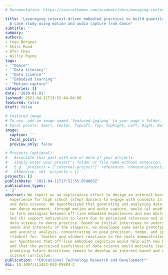```yaml
---
# Documentation: https://sourcethemes.com/academic/docs/managing-content/

title: 'Leveraging interest-driven embodied practices to build quantitative literacies:
  A case study using motion and audio capture from dance'
subtitle: ''
summary: ''
authors:
- Yoav Bergner
- Shiri Mund
- Ofer Chen
- Willie Payne
tags:
- '"Dance"'
- '"Data literacy"'
- '"Data science"'
- '"Embodied learning"'
- '"Motion capture"'
categories: []
date: '2020-01-01'
lastmod: 2021-04-11T13:52:44-04:00
featured: false
draft: false

# Featured image
# To use, add an image named `featured.jpg/png` to your page's folder.
# Focal points: Smart, Center, TopLeft, Top, TopRight, Left, Right, BottomLeft, Bottom, BottomRight.
image:
  caption: ''
  focal_point: ''
  preview_only: false

# Projects (optional).
#   Associate this post with one or more of your projects.
#   Simply enter your project's folder or file name without extension.
#   E.g. `projects = ["internal-project"]` references `content/project/deep-learning/index.md`.
#   Otherwise, set `projects = []`.
projects: []
publishDate: '2021-04-11T17:52:55.074883Z'
publication_types:
- '2'
abstract: We report on an exploratory effort to design an interest-based learning
  experience for high school (step) dancers to engage with concepts in mathematics
  and data science. We hypothesized that generating and analyzing data from their
  own dance movement, through motion and audio capture, would (a) enable learners
  to form analogies between off-line embodied experiences and new abstract concepts
  and (b) support motivation to learn due to perceived relevance and usefulness of
  data science to dance practice. Based on initial interviews to understand the specific
  needs and interests of the steppers, we developed some early prototypes for visual
  and acoustic analysis, concentrating on pose precision, tempo, and spectral characteristics
  (timbre) for. Teacher and student reactions to the tools demonstrated support for
  our hypotheses that off-line embodied cognition would help with new knowledge acquisition
  and that the perceived usefulness of data science would motivate learning. Several
  promising future directions remain to develop an interest-based and embodied data
  science curriculum.
publication: '*Educational Technology Research and Development*'
doi: 10.1007/s11423-020-09804-2
---
```

